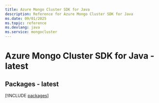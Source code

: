 ```yaml
---
title: Azure Mongo Cluster SDK for Java
description: Reference for Azure Mongo Cluster SDK for Java
ms.date: 09/01/2025
ms.topic: reference
ms.devlang: java
ms.service: mongocluster
---
```

# Azure Mongo Cluster SDK for Java - latest
## Packages - latest
[!INCLUDE [packages](mongo-cluster-index.md)]